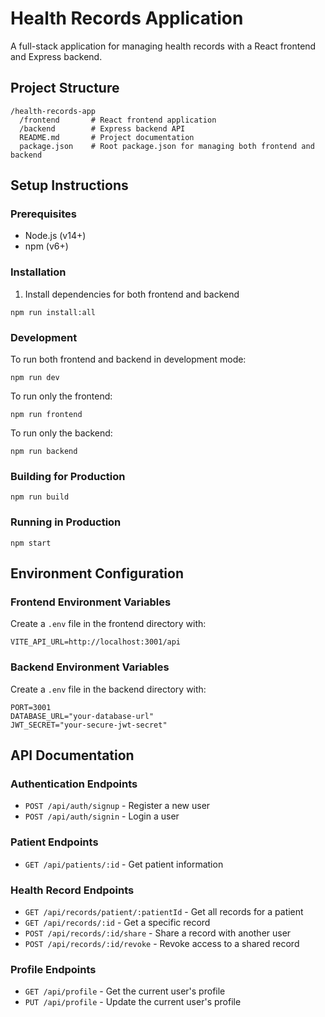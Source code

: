 
# Health Records Application

A full-stack application for managing health records with a React frontend and Express backend.

## Project Structure

```
/health-records-app
  /frontend       # React frontend application
  /backend        # Express backend API
  README.md       # Project documentation
  package.json    # Root package.json for managing both frontend and backend
```

## Setup Instructions

### Prerequisites
- Node.js (v14+)
- npm (v6+)

### Installation

1. Install dependencies for both frontend and backend
```
npm run install:all
```

### Development

To run both frontend and backend in development mode:
```
npm run dev
```

To run only the frontend:
```
npm run frontend
```

To run only the backend:
```
npm run backend
```

### Building for Production

```
npm run build
```

### Running in Production

```
npm start
```

## Environment Configuration

### Frontend Environment Variables
Create a `.env` file in the frontend directory with:
```
VITE_API_URL=http://localhost:3001/api
```

### Backend Environment Variables
Create a `.env` file in the backend directory with:
```
PORT=3001
DATABASE_URL="your-database-url"
JWT_SECRET="your-secure-jwt-secret"
```

## API Documentation

### Authentication Endpoints
- `POST /api/auth/signup` - Register a new user
- `POST /api/auth/signin` - Login a user

### Patient Endpoints
- `GET /api/patients/:id` - Get patient information

### Health Record Endpoints
- `GET /api/records/patient/:patientId` - Get all records for a patient
- `GET /api/records/:id` - Get a specific record
- `POST /api/records/:id/share` - Share a record with another user
- `POST /api/records/:id/revoke` - Revoke access to a shared record

### Profile Endpoints
- `GET /api/profile` - Get the current user's profile
- `PUT /api/profile` - Update the current user's profile
